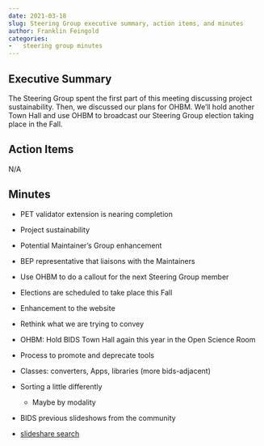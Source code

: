 ```yaml
---
date: 2021-03-18
slug: Steering Group executive summary, action items, and minutes
author: Franklin Feingold
categories:
-   steering group minutes
---
```


<!-- more -->

## Executive Summary

The Steering Group spent the first part of this meeting discussing project sustainability. Then, we discussed our plans for OHBM. We’ll hold another Town Hall and use OHBM to broadcast our Steering Group election taking place in the Fall.

## Action Items

N/A

## Minutes

-   PET validator extension is nearing completion

-   Project sustainability

-   Potential Maintainer’s Group enhancement

-   BEP representative that liaisons with the Maintainers

-   Use OHBM to do a callout for the next Steering Group member

-   Elections are scheduled to take place this Fall

-   Enhancement to the website

-   Rethink what we are trying to convey

-   OHBM: Hold BIDS Town Hall again this year in the Open Science Room

-   Process to promote and deprecate tools

-   Classes: converters, Apps, libraries (more bids-adjacent)

-   Sorting a little differently

    -   Maybe by modality

-   BIDS previous slideshows from the community

-   [slideshare search](https://www.slideshare.net/search/slideshow?searchfrom=header&q=bids+neuroimaging&ud=any&ft=all&lang=**&sort=)
